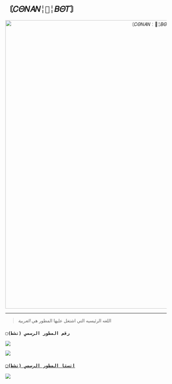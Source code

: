 # `〘𝐶𝛩𝑁𝐴𝑁╎👑╎𝐵𝛩𝑇〙` 

<p align="center">
<img src="https://telegra.ph/file/02b064edf119d1703c169.jpg" alt="〘𝐶𝛩𝑁𝐴𝑁╎👑╎𝐵𝛩𝑇〙" width="900"/>
</p>

------------------

> اللغه الرئيسيه التي اشتغل عليها المطور هي *العربية*

 ### `▢رقم المطور الرسمي (نشط)`


<a href="https://api.whatsapp.com/send/?phone=905360504045&text=/estado&type=phone_number&app_absent=0" target="blank"><img src="https://img.shields.io/badge/BOT_OFICIAL_1_(نشط)-25D366?style=for-the-badge&logo=whatsapp&logoColor=white" />

<a href="https://api.whatsapp.com/send/?phone=905360504045&text=/estado&type=phone_number&app_absent=0" target="blank"><img src="[https://img.shields.io/badge/BOT_OFICIAL_2_(نشط)-25D366?style=for-the-badge&logo=whatsapp&logoColor=white](https://telegra.ph/file/bda9ed97f962db2e7f154.jpg)" />

### `▢انستا المطور الرسمي (نشط)`
<a href="[https://www.instagram.com/_ahmad__khattab_?igsh=MXFmaGFkOWg5MTc1Yw==]">
<img src="https://img.shields.io/badge/Instagram-E4405F?style=for-the-badge&logo=instagram&logoColor=white">
</a>



